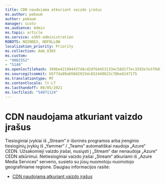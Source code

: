 ```yaml
---
title: CDN naudojama atkuriant vaizdo įrašus
ms.author: pebaum
author: pebaum
manager: scotv
ms.audience: Admin
ms.topic: article
ms.service: o365-administration
ROBOTS: NOINDEX, NOFOLLOW
localization_priority: Priority
ms.collection: Adm_O365
ms.custom:
- "9002552"
- "5146"
ms.openlocfilehash: 399be421994437d4cd2df644531334c58d177ec3293e7e379d84cd8326823a63
ms.sourcegitcommit: b5f7da89a650d2915dc652449623c78be6247175
ms.translationtype: MT
ms.contentlocale: lt-LT
ms.lasthandoff: 08/05/2021
ms.locfileid: "54071124"
---
```

# <a name="cdn-used-for-video-playback"></a>CDN naudojama atkuriant vaizdo įrašus

Tiesioginiai įvykiai iš „Stream“ ir išorinės programos arba įrenginio tiesioginių įvykių iš „Yammer“ / „Teams“ automatiškai naudoja „Azure“ CEDN. Užsakomieji vaizdo įrašai, nusiųsti į „Stream“ dar nenaudoja „Azure“ CEDN atkūrimui. Netiesioginiai vaizdo įrašai „Stream“ atkuriami iš „Azure Media Services“ serverio, susieto su jūsų nuomotoju nuomotojo geografiniame regione. Daugiau informacijos rasite:

- [CDN naudojama atkuriant vaizdo įrašus](https://docs.microsoft.com/stream/network-overview#cdn-used-for-video-playback)
